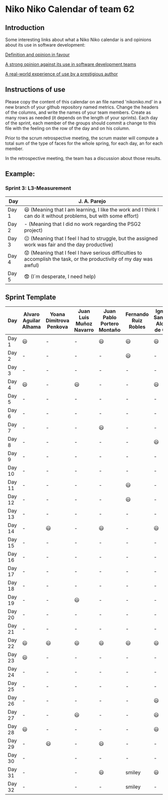 # Niko Niko Calendar of team 62
## Introduction
Some interesting links about what a Niko Niko calendar is and opinions about its use in software development:

[Definition and opinion in favour](https://blog.teammood.com/2018/07/24/evaluating-your-teams-health-with-the-niko-niko-calendar.html?utm_source=google&utm_medium=cpc&utm_campaign=blog-niko-niko&utm_content=niko-niko&utm_term=niko%20niko%20calendar&gclid=Cj0KCQjwsYb0BRCOARIsAHbLPhGYfc7zpSwEDx8KE3VjlsTyy1M1F8O8lxyOPWQTpjf71RjXeD5rgWsaAmEhEALw_wcB)

[A strong opinion against its use in software development teams](https://www.tinypulse.com/blog/sk-niko-niko-calendar-workplace-morale)

[A real-world experience of use by a prestigious author](https://www.javiergarzas.com/2015/05/calendarios-niko-niko.html)
## Instructions of use
Please copy the content of this calendar on an file named 'nikoniko.md' in a new branch of your github repository named metrics.
Change the headers of the columns, and write the names of your team members.
Create as many rows as needed (it depends on the length of your sprints).
Each day of the sprint, each member of the groups should commit a change to this file with the feeling on the row of the day and on his column. 

Prior to the scrum retrospective meeting, the scrum master will compute a total sum of the type of faces for the whole spring, for each day, an for each member.

In the retrospective meeting, the team has a discussion about those results.

## Example:

### Sprint 3: L3-Measurement 

| Day           | J. A. Parejo  |
| ------------- | ------------- |
| Day 1         |    :smiley: (Meaning that I am learning, I like the work and I think I can do it without problems, but with some effort) |
| Day 2         |    - (Meaning that I did no work regarding the PSG2 project)           |
| Day 3         |    :neutral_face:  (Meaning that I feel I had to struggle, but the assigned work was fair and the day productive)          |:fearful:
| Day 4         |    :worried: (Meaning that I feel I have serious difficulties to accomplish the task, or the productivity of my day was awful)           |
| Day 5         |    :fearful:   (I´m desperate, I need help)        |


## Sprint Template

| Day           | Alvaro Aguilar Alhama    | Yoana Dimitrova Penkova     | Juan Luis Muñoz Navarro     | Juan Pablo Portero Montaño    | Fernando Ruiz Robles     | Ignacio Sanabria Alonso de Caso     |
| ------------- | ------------- | -------------  | -------------  | -------------  | -------------  | -------------  |
| Day 1         |    :smiley:   |-               |-               | :smiley:       |:smiley:        |:smiley:        |
| Day 2         |    -          |-               |-               |   -            |:smiley:        |-               |
| Day 3         |    -          |-               |-               |   -            |-               |-               |
| Day 4         |     :smiley:  |-               |:smiley:        |   -            |-               |:smiley:        |
| Day 5         |       -       |-               |-               |   -            |-               |-               |
| Day 6         |       -       |-               |-               |   -            |-               |-               |
| Day 7         |       -       |-               |-               | :smiley:       |-               |-               |
| Day 8         |       -       |-               |-               |   -            |-               |:smiley:        |
| Day 9         |       -       |-               |-               |   -            |-               |-               |
| Day 10        |       -       |-               |-               |   -            |-               |-               |
| Day 11        |       -       |-               |-               |   -            |:smiley:        |-               |
| Day 12        |       -       |-               |-               |   -            |:smiley:        |-               |
| Day 13        |       -       |-               |-               |   -            |-               |-               |
| Day 14        |       -       |:smiley:        |-               | :smiley:       |-               |:smiley:        |
| Day 15        |       -       |-               |-               |   -            |-               |-               |
| Day 16        |       -       |-               |-               |   -            |-               |-               |
| Day 17        |       -       |-               |-               |   -            |-               |-               |
| Day 18        |       -       |-               |-               |   -            |-               |-               |
| Day 19        |       -       |-               |:smiley:        |   -            |-               |-               |
| Day 20        |       -       |-               |-               |   -            |-               |-               |
| Day 21        |       -       |-               |-               |   -            |-               |-               |
| Day 22        |:smiley:       |:smiley:        |:smiley:        |:smiley:        |:smiley:        |:smiley:        |
| Day 23        |     :smiley:  |-               |-               |   -            |-                |-               |
| Day 24        |        -      |-               |-               |   -            |-                |-               |
| Day 25        |        -      |-               |-               |   -            |-                |-               |
| Day 26        |        -      |-               |-               |   -            |-                |:smiley:        |
| Day 27        |        -      |-               |:smiley:        |   -            |-                |:smiley:        |
| Day 28        |     :smiley:  |-               |-               |   -            |-                |:smiley:        |
| Day 29        |        -      |:smiley:        |-               |:smiley:        |-                |-               |
| Day 30        |        -      |                |-               |   -            |-                |-               |
| Day 31        |        -      |                |-               |:smiley:        |smiley                |:smiley:        |
| Day 32        |        -      |                |-               |   -            |smiley                |-               |
